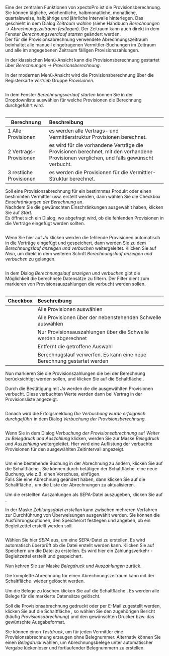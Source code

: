 <!DOCTYPE html>
<html>
<head>
<meta charset="utf-8">
<meta name="viewport" content="width=device-width, initial-scale=1.0">
<title>200_Provisionsberechnung.md</title>
<link rel="stylesheet" href="https://stackedit.io/res-min/themes/base.css" />
<script type="text/javascript" src="https://cdn.mathjax.org/mathjax/latest/MathJax.js?config=TeX-AMS_HTML"></script>
</head>
<body><div class="container"><p>Eine der zentralen Funktionen von xpectoPro ist die Provisionsberechnung.  <br>
Sie können tägliche, wöchentliche, halbmonatliche, monatliche, quartalsweise, halbjährige und jährliche Intervalle hinterlegen. Das geschieht in dem Dialog <em>Zeitraum wählen</em> (siehe Handbuch <em>Berechnungen → Abrechnungszeitraum festlegen</em>). Der Zeitraum kann auch direkt in dem Fenster <em>Berechnungsveralauf starten</em> geändert werden. <br>
Der für die Provisionsabrechnung verwendete Abrechnungszeitraum beinhaltet alle manuell eingetragenen Vermittler-Buchungen im Zeitraum und alle im angegebenen Zeitraum fälligen Provisionszahlungen. </p>

<p>In der klassischen Menü-Ansicht kann die Provisionsberechnung gestartet über <em>Berechnungen → Provisionsberechnung</em>.</p>

<p>In der modernen Menü-Ansicht wird die Provisionsberechnung über die Registerkarte <em>Vertrieb</em> Gruppe <em>Provisionen</em>.</p>

<p><img src="http://xpecto.github.io/docs/img/img_1461751530160.png" alt="" title=""></p>

<p>In dem Fenster <em>Berechnungsverlauf starten</em> können Sie in der Dropdownliste auswählen für welche Provisionen die Berechnung durchgeführt wird.</p>

<p><img src="http://xpecto.github.io/docs/img/img_1461751780442.png" alt="" title=""></p>

<table>
<thead>
<tr>
  <th>Berechnung</th>
  <th align="left">Beschreibung</th>
</tr>
</thead>
<tbody><tr>
  <td>1 Alle Provisionen</td>
  <td align="left">es werden alle Vertrags- und Vermittlerstruktur Provisionen berechnet.</td>
</tr>
<tr>
  <td>2 Vertrags-Provisionen</td>
  <td align="left">es wird für die vorhandene Verträge die Provisionen berechnet, mit den vorhandene Provisionen verglichen, und falls gewünscht verbucht.</td>
</tr>
<tr>
  <td>3 restliche Provisionen</td>
  <td align="left">es werden die Provisionen für die Vermittler-Struktur berechnet.</td>
</tr>
</tbody></table>


<p>Soll eine Provisionsabrechnung für ein bestimmtes Produkt oder einen bestimmten Vermittler usw. erstellt werden, dann wählen Sie die Checkbox <em>Einschränkungen der Berechnung</em> an.  <br>
Nachdem Sie die gewünschten Einschränkungen ausgewählt haben, klicken Sie auf <em>Start</em>. <br>
Es öffnet sich ein Dialog, wo abgefragt wird, ob die fehlenden Provisionen in die Verträge eingefügt werden sollten. </p>

<p><img src="http://xpecto.github.io/docs/img/img_1432632082918.png" alt="" title=""> </p>

<p>Wenn Sie hier auf <em>Ja</em> klicken werden die fehlende Provisionen automatisch in die Verträge eingefügt und gespeichert, dann werden Sie zu dem <em>Berechnungslauf anzeigen und verbuchen</em> weitergeleitet.  Klicken Sie auf  <em>Nein</em>, um direkt in dem weiteren Schritt <em>Berechnungslauf anzeigen und verbuchen</em> zu gelangen.  </p>

<p><img src="http://xpecto.github.io/docs/img/img_1461756428644.png" alt="" title=""></p>

<p>In dem Dialog <em>Berechnungslauf anzeigen und verbuchen</em> gibt die Möglichkeit die berechnete Datensätze zu filtern. Der Filter dient zum markieren von Provisionsauszahlungen die verbucht werden sollen. </p>

<p><img src="http://xpecto.github.io/docs/img/img_1440747927011.png" alt="" title=""></p>

<table>
<thead>
<tr>
  <th>Checkbox</th>
  <th align="left">Beschreibung</th>
</tr>
</thead>
<tbody><tr>
  <td><img src="http://xpecto.github.io/docs/img/img_1440753874370.png" alt="" title=""></td>
  <td align="left">Alle Provisionen auswählen</td>
</tr>
<tr>
  <td><img src="http://xpecto.github.io/docs/img/img_1440753891145.png" alt="" title=""></td>
  <td align="left">Alle Provisionen über der nebenstehenden Schwelle auswählen</td>
</tr>
<tr>
  <td><img src="http://xpecto.github.io/docs/img/img_1440753923716.png" alt="" title=""></td>
  <td align="left">Nur Provisionsauszahlungen über die Schwelle werden abgerechnet</td>
</tr>
<tr>
  <td><img src="http://xpecto.github.io/docs/img/img_1440753950213.png" alt="" title=""></td>
  <td align="left">Entfernt die getroffene Auswahl</td>
</tr>
<tr>
  <td><img src="http://xpecto.github.io/docs/img/img_1440753976766.png" alt="" title=""></td>
  <td align="left">Berechnugslauf verwerfen. Es kann eine neue Berechnung gestartet werden</td>
</tr>
</tbody></table>


<p>Nun markieren Sie die Provisionszahlungen die bei der Berechnung berücksichtigt werden sollen, und klicken Sie auf die Schaltfläche <img src="http://xpecto.github.io/docs/img/img_1432632280997.png" alt="" title="">. </p>

<p>Durch die Bestätigung mit <em>Ja</em> werden die die ausgewählten Provisionen verbucht. Diese verbuchten Werte werden dann bei Vertrag in der Provisionsliste angezeigt. </p>

<p><img src="http://xpecto.github.io/docs/img/img_1461756475178.png" alt="" title=""></p>

<p>Danach wird die Erfolgsmeldung <em>Die Verbuchung wurde erfolgreich durchgeführt</em> in dem Dialog <em>Verbuchung der Provisionsberechnung.</em></p>

<p><img src="http://xpecto.github.io/docs/img/img_1461753606041.png" alt="" title=""></p>

<p>Wenn Sie in dem Dialog <em>Verbuchung der Provisionsabrechnung</em> auf <em>Weiter zu Belegdruck und Auszahlung</em> klicken, werden Sie zur Maske <em>Belegdruck und Auszahlung</em> weitergeleitet. Hier wird eine Auflistung der verbuchte Provisionen für den ausgewählten Zeitintervall angezeigt.</p>

<p><img src="http://xpecto.github.io/docs/img/img_1461756576566.png" alt="" title=""></p>

<p>Um eine bestehende Buchung in der Abrechnung zu ändern, klicken Sie auf die Schaltfläche <img src="http://xpecto.github.io/docs/img/img_1441095989354.png" alt="" title="">.  Sie können durch betätigen der Schaltfläche <img src="http://xpecto.github.io/docs/img/img_1441100101421.png" alt="" title=""> eine neue Buchung, wie z.B. einen Vorschuss, einfügen. <br>
Falls Sie eine Abrechnung geändert haben, dann klicken Sie auf die Schaltfläche <img src="http://xpecto.github.io/docs/img/img_1441108231660.png" alt="" title="">, um die Liste der Abrechnungen zu aktualisieren.</p>

<p>Um die erstellten Auszahlungen als SEPA-Datei auszugeben, klicken Sie auf <img src="http://xpecto.github.io/docs/img/img_1440751324468.png" alt="" title="">. </p>

<p>In der Maske <em>Zahlungsdatei erstellen</em> kann zwischen mehreren Verfahren zur Durchführung von Überweisungen ausgewählt werden. Sie können die Ausführungsoptionen, den Speicherort festlegen und angeben, ob ein Begleitzettel erstellt werden soll.</p>

<p><img src="http://xpecto.github.io/docs/img/img_1461756753061.png" alt="" title=""></p>

<p>Wählen Sie hier <em>SEPA</em> aus, um eine SEPA-Datei zu erstellen. Es wird automatisch überprüft ob die Datei erstellt werden kann. Klicken Sie auf Speichern um die Datei zu erstellen. Es wird hier ein Zahlungsverkehr - Begleitzettel erstellt und gespeichert. </p>

<p>Nun kehren Sie zur Maske <em>Belegdruck und Auszahlungen</em> zurück.</p>

<p>Die komplette Abrechnung für einen Abrechnungszeitraum kann mit der Schaltfläche <img src="http://xpecto.github.io/docs/img/img_1440751219341.png" alt="" title=""> wieder gelöscht werden.</p>

<p>Um die Belege zu löschen klicken Sie auf die Schaltfläche <img src="http://xpecto.github.io/docs/img/img_1441103301118.png" alt="" title="">. Es werden alle Belege für die markierte Datensätze gelöscht.</p>

<p>Soll die Provisionsabrechnung gedruckt oder per E-Mail zugestellt werden, klicken Sie auf die Schaltfläche <img src="http://xpecto.github.io/docs/img/img_1440751272141.png" alt="" title="">, so wählen Sie den zugehörigen Bericht (häufig <em>Provisionsabrechnung</em>) und den gewünschten Drucker bzw. das gewünschte Ausgabeformat. </p>

<p>Sie können einen <em>Testdruck</em>, um für jeden  Vermittler  eine Provisionsabrechnung erzeugen ohne Belegnummer. Alternativ können Sie einen <em>Belegdruck</em> wählen, um Abrechnungsbelege unter automatischer Vergabe lückenloser und fortlaufender Belegnummern zu erstellen. </p>

<p><img src="http://xpecto.github.io/docs/img/img_1440748756680.png" alt="" title=""></p></div></body>
</html>